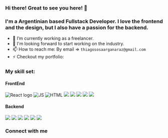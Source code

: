 ### Hi there! Great to see you here! 👋
### I'm a Argentinian based Fullstack Developer. I love the frontend and the design, but I also have a passion for the backend.

- 🔭 I’m currently working as a freelancer.
- 🧠 I'm looking forward to start working on the industry.
- 📫 How to reach me: 
   By email => `thiagososaarganaraz@gmail.com`
- ⚡ Checkout my portfolio: 

### My skill set:

#### FrontEnd
![React logo](https://reactjs.org)
![JS](https://www.javascript.com/)
![HTML](https://en.wikipedia.org/wiki/HTML5)
![](https://www.w3schools.com/css/)
![](https://getbootstrap.com/docs/3.4/javascript/)
![](https://redux.js.org/)
![](https://mui.com/)
![](https://styled-components.com/)

#### Backend
![](https://www.cplusplus.com/)
![](https://es.wikipedia.org/wiki/C_Sharp)
![](https://nodejs.org/)
![](https://expressjs.com/)
![](https://www.postgresql.org/)
![](https://www.mysql.com/)

### Connect with me

###
